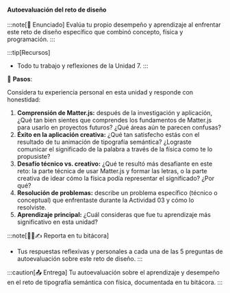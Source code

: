 #### Autoevaluación del reto de diseño

:::note[🎯 Enunciado]
Evalúa tu propio desempeño y aprendizaje al enfrentar este reto de diseño
específico que combinó concepto, física y programación.
:::

:::tip[Recursos]
-   Todo tu trabajo y reflexiones de la Unidad 7.
:::

👣 **Pasos**:

Considera tu experiencia personal en esta unidad y responde con honestidad:

1.  **Comprensión de Matter.js:** después de la investigación y aplicación, ¿Qué tan bien sientes que comprendes los fundamentos de Matter.js para usarlo en proyectos futuros? ¿Qué áreas aún te parecen confusas?
2.  **Éxito en la aplicación creativa:** ¿Qué tan satisfecho estás con el resultado de tu animación de tipografía semántica? ¿Lograste comunicar el significado de la palabra a través de la física como te lo propusiste?
3.  **Desafío técnico vs. creativo:** ¿Qué te resultó más desafiante en este reto: la parte técnica de usar Matter.js y formar las letras, o la parte creativa de idear cómo la física podía representar el significado? ¿Por qué?
4.  **Resolución de problemas:** describe un problema específico (técnico o conceptual) que enfrentaste durante la Actividad 03 y cómo lo resolviste.
5.  **Aprendizaje principal:** ¿Cuál consideras que fue tu aprendizaje más significativo en esta unidad?

:::note[🧐🧪✍️ Reporta en tu bitácora]

-   Tus respuestas reflexivas y personales a cada una de las 5 preguntas de autoevaluación sobre este reto de diseño.
:::

:::caution[📤 Entrega]
Tu autoevaluación sobre el aprendizaje y desempeño en el reto de tipografía semántica con física, documentada en tu bitácora.
:::
